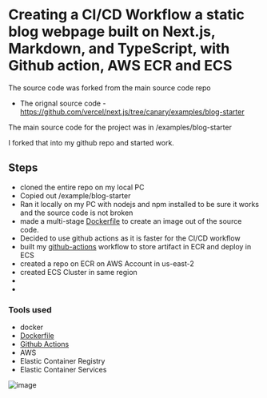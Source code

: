 # Creating a CI/CD Workflow a static blog webpage built on Next.js, Markdown, and TypeScript, with Github action, AWS ECR and ECS


The source code was forked from the main source code repo 
- The orignal source code - https://github.com/vercel/next.js/tree/canary/examples/blog-starter

The main source code for the project was in /examples/blog-starter

I forked that into my github repo and started work.

## Steps
- cloned the entire repo on my local PC
- Copied out /example/blog-starter
- Ran it locally on my PC with nodejs and npm installed to be sure it works and the source code is not broken
- made a multi-stage  [Dockerfile](./Dockerfile) to create an image out of the source code.
- Decided to use github actions as it is faster for the CI/CD workflow
- built my [github-actions](/.github/workflows/deploy_to_ecr_ecs.yml) workflow to store artifact in ECR and deploy in ECS
- created a repo on ECR on AWS Account in us-east-2
- created ECS Cluster in same region
-  
- 



### Tools used

- docker
- [Dockerfile](./Dockerfile)
- [Github Actions](/.github/workflows/deploy_to_ecr_ecs.yml)
- AWS
- Elastic Container Registry
- Elastic Container Services

![image](https://user-images.githubusercontent.com/20236706/206466705-678b9199-d6b7-466e-a788-5511262247aa.png)
